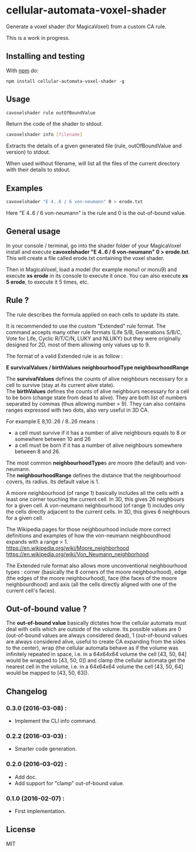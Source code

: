 # cellular-automata-voxel-shader

Generate a voxel shader (for MagicaVoxel) from a custom CA rule.

This is a work in progress.

## Installing and testing

With [npm](http://npmjs.org) do:

```
npm install cellular-automata-voxel-shader -g
```

## Usage

```bash
cavoxelshader rule outOfBoundValue
```

Return the code of the shader to stdout.

```bash
cavoxelshader info [filename]
```

Extracts the details of a given generated file (rule, outOfBoundValue and version) to stdout.

When used without filename, will list all the files of the current directory with their details to stdout.

## Examples

```bash
cavoxelshader "E 4..6 / 6 von-neumann" 0 > erode.txt
```

Here "E 4..6 / 6 von-neumann" is the rule and 0 is the out-of-bound value.

## General usage

In your console / terminal, go into the shader folder of your MagicaVoxel install and execute **cavoxelshader "E 4..6 / 6 von-neumann" 0 > erode.txt**. This will create a file called erode.txt containing the voxel shader.

Then in MagicaVoxel, load a model (for example monu1 or monu9) and execute **xs erode** in its console to execute it once. You can also execute **xs 5 erode**, to execute it 5 times, etc.

## Rule ?

The rule describes the formula applied on each cells to update its state.

It is recommended to use the custom "Extended" rule format. The command accepts many other rule formats (Life S/B, Generations S/B/C, Vote for Life, Cyclic R/T/C/N, LUKY and NLUKY) but they were originally designed for 2D, most of them allowing only values up to 9.

The format of a valid Extended rule is as follow :

**E survivalValues / birthValues neighbourhoodType neighbourhoodRange**

The **survivalValues** defines the counts of alive neighbours necessary for a cell to survive (stay at its current alive state).<br />
The **birthValues** defines the counts of alive neighbours necessary for a cell to be born (change state from dead to alive).
They are both list of numbers separated by commas (thus allowing number > 9). They can also contains ranges expressed with two dots, also very useful in 3D CA.

For example E 8,10..26 / 8..26 means :

* a cell must survive if it has a number of alive neighbours equals to 8 or somewhere between 10 and 26
* a cell must be born if it has a number of alive neighbours somewhere between 8 and 26.

The most common **neighbourhoodType**s are moore (the default) and von-neumann.<br />
The **neighbourhoodRange** defines the distance that the neighbourhood covers, its radius. Its default value is 1.

A moore neighbourhood (of range 1) basically includes all the cells with a least one corner touching the current cell. In 3D, this gives 26 neighbours for a given cell. A von-neumann neighbourhood (of range 1) includes only the cells directly adjacent to the current cells. In 3D, this gives 6 neighbours for a given cell.

The Wikipedia pages for those neighbourhood include more correct definitions and examples of how the von-neumann neighbourdhood expands with a range > 1. https://en.wikipedia.org/wiki/Moore_neighborhood  https://en.wikipedia.org/wiki/Von_Neumann_neighborhood

The Extended rule format also allows more unconventional neighbourhood types : corner (basically the 8 corners of the moore neighbourhood), edge (the edges of the moore neighbourhood), face (the faces of the moore neighbourdhood) and axis (all the cells directly aligned with one of the current cell's faces).

## Out-of-bound value ?

The **out-of-bound value** basically dictates how the cellular automata must deal with cells which are outside of the volume. Its possible values are 0 (out-of-bound values are always considered dead), 1 (out-of-bound values are always considered alive, useful to create CA expanding from the sides to the center), wrap (the cellular automata behave as if the volume was infinitely repeated in space, i.e. in a 64x64x64 volume the cell [43, 50, 64] would be wrapped to [43, 50, 0]) and clamp (the cellular automata get the nearest cell in the volume, i.e. in a 64x64x64 volume the cell [43, 50, 64] would be mapped to [43, 50, 63]).

## Changelog

### 0.3.0 (2016-03-08) :

* Implement the CLI info command.

### 0.2.2 (2016-03-03) :

* Smarter code generation.

### 0.2.0 (2016-03-02) :

* Add doc.
* Add support for "clamp" out-of-bound value.

### 0.1.0 (2016-02-07) :

* First implementation.

## License

MIT
